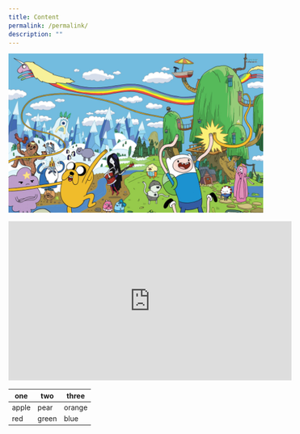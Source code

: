 ```yaml
---
title: Content
permalink: /permalink/
description: ""
---
```

![](/images/adventure%20time.jpg)

<iframe allowfullscreen="" allow="accelerometer; autoplay; clipboard-write; encrypted-media; gyroscope; picture-in-picture; web-share" frameborder="0" title="YouTube video player" src="https://www.youtube.com/embed/cvDxko2Zm0Q" height="315" width="560"></iframe>



| one | two | three |
| -------- | -------- | -------- |
| apple     | pear     | orange    |
| red     | green     | blue    |
